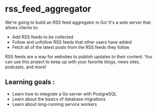 # rss_feed_aggregator

We're going to build an RSS feed aggregator in Go! It's a web server that allows clients to:

- Add RSS feeds to be collected
- Follow and unfollow RSS feeds that other users have added
- Fetch all of the latest posts from the RSS feeds they follow

RSS feeds are a way for websites to publish updates to their content. You can use this project to keep up with your favorite blogs, news sites, podcasts, and more!

## Learning goals :

- Learn how to integrate a Go server with PostgreSQL
- Learn about the basics of database migrations
- Learn about long-running service workers

